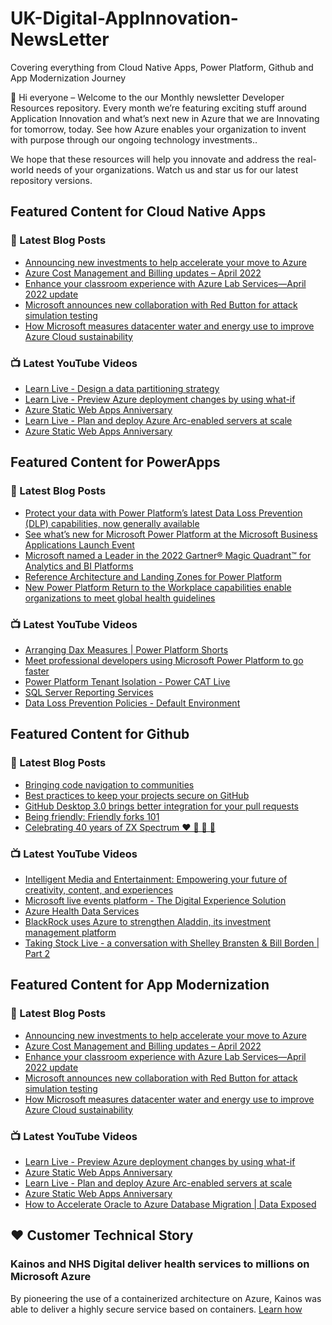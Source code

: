 # UK-Digital-AppInnovation-NewsLetter

Covering everything from Cloud Native Apps, Power Platform, Github and App Modernization Journey

👋 Hi everyone – Welcome to the our Monthly newsletter Developer Resources repository. Every month we’re featuring exciting stuff around Application Innovation and what’s next new in Azure that we are Innovating for tomorrow, today. See how Azure enables your organization to invent with purpose through our ongoing technology investments..


We hope that these resources will help you innovate and address the real-world needs of your organizations. Watch us and star us for our latest repository versions.

## Featured Content for Cloud Native Apps


### 📝 Latest Blog Posts

    
<!-- BLOGCNA:START -->
- [Announcing new investments to help accelerate your move to Azure](https://azure.microsoft.com/blog/announcing-new-investments-to-help-accelerate-your-move-to-azure/)
- [Azure Cost Management and Billing updates – April 2022](https://azure.microsoft.com/blog/azure-cost-management-and-billing-updates-april-2022/)
- [Enhance your classroom experience with Azure Lab Services—April 2022 update](https://azure.microsoft.com/blog/enhance-your-classroom-experience-with-azure-lab-services-april-2022-update/)
- [Microsoft announces new collaboration with Red Button for attack simulation testing](https://azure.microsoft.com/blog/microsoft-announces-new-collaboration-with-red-button-for-attack-simulation-testing/)
- [How Microsoft measures datacenter water and energy use to improve Azure Cloud sustainability](https://azure.microsoft.com/blog/how-microsoft-measures-datacenter-water-and-energy-use-to-improve-azure-cloud-sustainability/)
<!-- BLOGCNA:END -->

### 📺 Latest YouTube Videos

 
<!-- YOUTUBECNA:START -->
- [Learn Live - Design a data partitioning strategy](https://www.youtube.com/watch?v=aLCxxJr39Zw)
- [Learn Live - Preview Azure deployment changes by using what-if](https://www.youtube.com/watch?v=njcJM6Rb5Qk)
- [Azure Static Web Apps Anniversary](https://www.youtube.com/watch?v=OGlM5CgCwwc)
- [Learn Live - Plan and deploy Azure Arc-enabled servers at scale](https://www.youtube.com/watch?v=xjb-SoXEn2Q)
- [Azure Static Web Apps Anniversary](https://www.youtube.com/watch?v=1e6k5HNK4F8)
<!-- YOUTUBECNA:END -->

##  Featured Content for PowerApps
### 📝 Latest Blog Posts
<!-- BLOGPOWER:START -->
- [Protect your data with Power Platform’s latest Data Loss Prevention (DLP) capabilities, now generally available](https://cloudblogs.microsoft.com/powerplatform/2022/04/11/protect-your-data-with-power-platforms-latest-data-loss-prevention-dlp-capabilities-now-generally-available/)
- [See what’s new for Microsoft Power Platform at the Microsoft Business Applications Launch Event](https://cloudblogs.microsoft.com/powerplatform/2022/03/30/see-whats-new-for-microsoft-power-platform-at-the-microsoft-business-applications-launch-event/)
- [Microsoft named a Leader in the 2022 Gartner® Magic Quadrant™ for Analytics and BI Platforms](https://powerbi.microsoft.com/en-us/blog/microsoft-named-a-leader-in-the-2022-gartner-magic-quadrant-for-analytics-and-bi-platforms/)
- [Reference Architecture and Landing Zones for Power Platform](https://cloudblogs.microsoft.com/powerplatform/2022/02/18/north-star-architecture-and-landing-zones-for-power-platform/)
- [New Power Platform Return to the Workplace capabilities enable organizations to meet global health guidelines](https://cloudblogs.microsoft.com/powerplatform/2021/11/30/new-power-platform-return-to-the-workplace-capabilities-enable-organizations-to-meet-global-health-guidelines/)
<!-- BLOGPOWER:END -->
 ### 📺 Latest YouTube Videos
    
<!-- YOUTUBEPOWER:START -->
- [Arranging Dax Measures | Power Platform Shorts](https://www.youtube.com/watch?v=Htxs0hO2Rns)
- [Meet professional developers using Microsoft Power Platform to go faster](https://www.youtube.com/watch?v=wOXPTopTK4U)
- [Power Platform Tenant Isolation - Power CAT Live](https://www.youtube.com/watch?v=7qrj942KV-Q)
- [SQL Server Reporting Services](https://www.youtube.com/watch?v=y40hFnXiG-o)
- [Data Loss Prevention Policies - Default Environment](https://www.youtube.com/watch?v=cFxOF6eXdF4)
<!-- YOUTUBEPOWER:END -->

##  Featured Content for Github
### 📝 Latest Blog Posts
<!-- BLOGGITHUB:START -->
- [Bringing code navigation to communities](https://github.blog/2022-04-29-bringing-code-navigation-to-communities/)
- [Best practices to keep your projects secure on GitHub](https://github.blog/2022-04-28-best-practices-to-keep-your-projects-secure-on-github/)
- [GitHub Desktop 3.0 brings better integration for your pull requests](https://github.blog/2022-04-26-github-desktop-3-0-brings-better-integration-for-your-pull-requests/)
- [Being friendly: Friendly forks 101](https://github.blog/2022-04-25-the-friend-zone-friendly-forks-101/)
- [Celebrating 40 years of ZX Spectrum ❤️ 💛 💚 💙](https://github.blog/2022-04-23-zx-spectrum-40-year-anniversary/)
<!-- BLOGGITHUB:END -->
### 📺 Latest YouTube Videos
<!-- YOUTUBEGITHUB:START -->
- [Intelligent Media and Entertainment: Empowering your future of creativity, content, and experiences](https://www.youtube.com/watch?v=3SpKd5cwVAs)
- [Microsoft live events platform - The Digital Experience Solution](https://www.youtube.com/watch?v=LldOYzR5tfo)
- [Azure Health Data Services](https://www.youtube.com/watch?v=EKMI7TZK72k)
- [BlackRock uses Azure to strengthen Aladdin, its investment management platform](https://www.youtube.com/watch?v=4tm8exI0DSY)
- [Taking Stock Live - a conversation with Shelley Bransten &amp; Bill Borden | Part 2](https://www.youtube.com/watch?v=y9LU4ID2UCQ)
<!-- YOUTUBEGITHUB:END -->
##  Featured Content for App Modernization
### 📝 Latest Blog Posts
<!-- BLOGAPPMOD:START -->
- [Announcing new investments to help accelerate your move to Azure](https://azure.microsoft.com/blog/announcing-new-investments-to-help-accelerate-your-move-to-azure/)
- [Azure Cost Management and Billing updates – April 2022](https://azure.microsoft.com/blog/azure-cost-management-and-billing-updates-april-2022/)
- [Enhance your classroom experience with Azure Lab Services—April 2022 update](https://azure.microsoft.com/blog/enhance-your-classroom-experience-with-azure-lab-services-april-2022-update/)
- [Microsoft announces new collaboration with Red Button for attack simulation testing](https://azure.microsoft.com/blog/microsoft-announces-new-collaboration-with-red-button-for-attack-simulation-testing/)
- [How Microsoft measures datacenter water and energy use to improve Azure Cloud sustainability](https://azure.microsoft.com/blog/how-microsoft-measures-datacenter-water-and-energy-use-to-improve-azure-cloud-sustainability/)
<!-- BLOGAPPMOD:END -->
### 📺 Latest YouTube Videos
<!-- YOUTUBEAPPMOD:START -->
- [Learn Live - Preview Azure deployment changes by using what-if](https://www.youtube.com/watch?v=njcJM6Rb5Qk)
- [Azure Static Web Apps Anniversary](https://www.youtube.com/watch?v=OGlM5CgCwwc)
- [Learn Live - Plan and deploy Azure Arc-enabled servers at scale](https://www.youtube.com/watch?v=xjb-SoXEn2Q)
- [Azure Static Web Apps Anniversary](https://www.youtube.com/watch?v=1e6k5HNK4F8)
- [How to Accelerate Oracle to Azure Database Migration | Data Exposed](https://www.youtube.com/watch?v=vdBQPN3lKQc)
<!-- YOUTUBEAPPMOD:END -->


## ♥️ Customer Technical Story 

### Kainos and NHS Digital deliver health services to millions on Microsoft Azure

By pioneering the use of a containerized architecture on Azure, Kainos was able to deliver a highly secure service based on containers. [Learn how](https://customers.microsoft.com/en-us/story/1368348549535774520-kainos-and-nhs-digital-deliver-health-services-to-millions-on-microsoft-azure)

